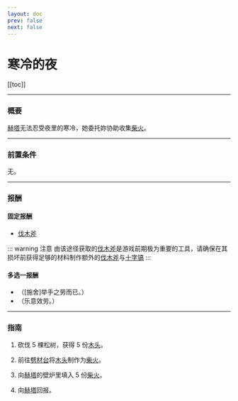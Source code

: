 ```yaml
---
layout: doc
prev: false
next: false
---
```


# 寒冷的夜

[[toc]]

---

### 概要

[赫塔](#/)无法忍受夜里的寒冷，她委托妳协助收集[柴火](#/)。

---

### 前置条件

无。

---

### 报酬

#### 固定报酬

- [伐木斧](#/)

::: warning 注意
由该途径获取的[伐木斧](#/)是游戏前期极为重要的工具，请确保在其损坏前获得足够的材料制作额外的[伐木斧](#/)与[十字镐](#/)
:::

#### 多选一报酬

- <Badge type="info" text="无" /> （\[施舍\]举手之劳而已。）
- <Badge type="warning" text="10 金币" /> （乐意效劳。）

---

### 指南

1. 砍伐 5 棵松树，获得 5 份[木头](#/)。

2. 前往[劈材台](#/)将[木头](#/)制作为[柴火](#/)。

3. 向[赫塔](#/)的壁炉里填入 5 份[柴火](#/)。

4. 向[赫塔](#/)回报。
